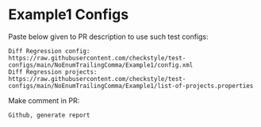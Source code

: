 # Example1 Configs
Paste below given to PR description to use such test configs:
```
Diff Regression config: https://raw.githubusercontent.com/checkstyle/test-configs/main/NoEnumTrailingComma/Example1/config.xml
Diff Regression projects: https://raw.githubusercontent.com/checkstyle/test-configs/main/NoEnumTrailingComma/Example1/list-of-projects.properties
```
Make comment in PR:
```
Github, generate report
```
